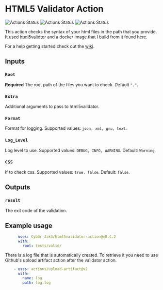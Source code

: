 # HTML5 Validator Action

![Actions Status](https://github.com/Cyb3r-Jak3/html5validator-action/workflows/Integration/badge.svg) ![Actions Status](https://github.com/Cyb3r-Jak3/html5validator-action/workflows/Build%20Test/badge.svg?branch=master)
![Actions Status](https://github.com/Cyb3r-Jak3/html5validator-action/workflows/Action%20Test/badge.svg?branch=master)

This action checks the syntax of your html files in the path that you provide.  
It used [html5validtor](https://github.com/svenkreiss/html5validator) and a docker image that I build from it found [here](https://github.com/Cyb3r-Jak3/html5validator-docker).

For a help getting started check out the [wiki](https://github.com/Cyb3r-Jak3/html5validator-action/wiki/Getting-Started).

## Inputs

### `Root`

**Required** The root path of the files you want to check. Default `"."`.

### `Extra`

Additional arguments to pass to html5validator.

### `Format`

Format for logging. Supported values: `json, xml, gnu, text`.

### `Log_Level`

Log level to use. Supported values: `DEBUG, INFO, WARNING`. Default: `Warning`.

### `CSS`

If to check css. Supported values: `true, false`. Default: `false`.

## Outputs

### `result`

The exit code of the validation.

## Example usage

```yaml
      uses: Cyb3r-Jak3/html5validator-action@v0.4.2
      with:
        root: tests/valid/
```

There is a log file that is automatically created. To retrieve it you need to use Github's upload artifact action after the validator action.

```yaml
    - uses: actions/upload-artifact@v2
      with:
        name: log
        path: log.log
```
